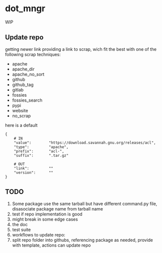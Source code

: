 # dot_mngr

WIP

## Update repo

getting newer link providing a link to scrap, wich fit the best with one of the
following scrap techniques:
- apache
- apache_dir
- apache_no_sort
- github
- github_tag
- gitlab
- fossies
- fossies_search
- pypi
- website
- no_scrap

here is a default

```shell
{
	# IN
	"value":		"https://download.savannah.gnu.org/releases/acl",
	"type":			"apache",
	"prefix":		"acl-",
	"suffix":		".tar.gz"

	# OUT
	"link":			""
	"version":		""
}
```

## TODO

1. Some package use the same tarball but have different command.py file,
   disasociate package name from tarball name
1. test if repo implementation is good
  1. might break in some edge cases
1. the doc
1. test suite
1. workflows to update repo:
  1. split repo folder into githubs, referencing package as needed, provide
  with template, actions can update repo
